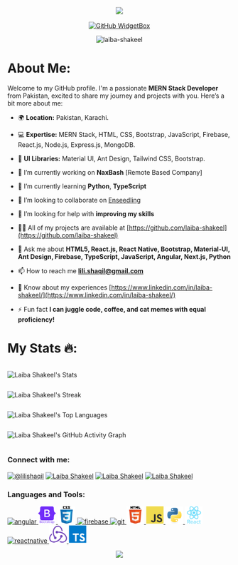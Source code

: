 <div align="center">

![](https://capsule-render.vercel.app/api?type=waving&height=200&color=gradient&text=Hi%20👋,%20I'm%20Laiba%20Shakeel&textBg=false&animation=scaleIn&fontSize=50&section=header&fontAlignY=40)

</div>

<div align="center">

[![GitHub WidgetBox](https://github-widgetbox.vercel.app/api/profile?username=laiba-shakeel&data=followers,repositories,stars,commits&theme=light&hide_border=true)](https://github.com/laiba-shakeel/laiba-shakeel-widgetbox)

<img src="https://komarev.com/ghpvc/?username=laiba-shakeel&label=Profile%20views&color=0e75b6&style=flat" alt="laiba-shakeel" />

</div>

# About Me:

Welcome to my GitHub profile. I'm a passionate **MERN Stack Developer** from Pakistan, excited to share my journey and projects with you. Here’s a bit more about me:

- 🌍 **Location:** Pakistan, Karachi.
- 💻 **Expertise:** MERN Stack, HTML, CSS, Bootstrap, JavaScript, Firebase, React.js, Node.js, Express.js, MongoDB.
- 🎨 **UI Libraries:** Material UI, Ant Design, Tailwind CSS, Bootstrap.

- 🔭 I’m currently working on **NaxBash** [Remote Based Company]

- 🌱 I’m currently learning **Python**, **TypeScript**

- 👯 I’m looking to collaborate on [Enseedling](https://enseedling.com/)

- 🤝 I’m looking for help with **improving my skills**

- 👨‍💻 All of my projects are available at [https://github.com/laiba-shakeel](https://github.com/laiba-shakeel)

- 💬 Ask me about **HTML5, React.js, React Native, Bootstrap, Material-UI, Ant Design, Firebase, TypeScript, JavaScript, Angular, Next.js, Python**

- 📫 How to reach me **lili.shaqil@gmail.com**

- 📄 Know about my experiences [https://www.linkedin.com/in/laiba-shakeel/](https://www.linkedin.com/in/laiba-shakeel/)

- ⚡ Fun fact **I can juggle code, coffee, and cat memes with equal proficiency!**

# My Stats 🔥:

<div style="display: flex; justify-content: center; align-items: start; flex-direction: column;">

  <div>

  ![Laiba Shakeel's Stats](https://github-readme-stats.vercel.app/api?username=laiba-shakeel&theme=tokyonight&show_icons=true&hide_border=true&count_private=true&include_all_commits=false&custom_title=Zain-Khan-25%27s%20GitHub%20Stats&stars=10&commits=788&prs=7&issues=5)

  </div>

  <div>

  ![Laiba Shakeel's Streak](https://github-readme-streak-stats.herokuapp.com/?user=laiba-shakeel&theme=tokyonight&hide_border=true&date_format=M%20j%5B%2C%20Y%5D&start_date=2023-06-25&end_date=2024-08-01&total_contributions=1257&current_streak=38&longest_streak=79)
  
  </div>

  <div>

  ![Laiba Shakeel's Top Languages](https://github-readme-stats.vercel.app/api/top-langs/?username=laiba-shakeel&theme=tokyonight&show_icons=true&hide_border=true&layout=compact)

  </div>

  <div>

  ![Laiba Shakeel's GitHub Activity Graph](https://github-readme-activity-graph.vercel.app/graph?username=laiba-shakeel&bg_color=000000&color=00ffee&line=ffffff&point=0008ff&area=true&hide_border=true)

  </div>

</div>

<h3 align="left">Connect with me:</h3>
<p align="left">
<a href="https://twitter.com/@lilishaqil" target="blank"><img align="center" src="https://raw.githubusercontent.com/rahuldkjain/github-profile-readme-generator/master/src/images/icons/Social/twitter.svg" alt="@lilishaqil" height="30" width="40" /></a>
<a href="https://www.linkedin.com/in/laiba-shakeel/" target="blank"><img align="center" src="https://raw.githubusercontent.com/rahuldkjain/github-profile-readme-generator/master/src/images/icons/Social/linked-in-alt.svg" alt="Laiba Shakeel" height="30" width="40" /></a>
<a href="https://www.facebook.com/bai.funjai/" target="blank"><img align="center" src="https://raw.githubusercontent.com/rahuldkjain/github-profile-readme-generator/master/src/images/icons/Social/facebook.svg" alt="Laiba Shakeel" height="30" width="40" /></a>
<a href="https://www.instagram.com/laiba_shakeel10/" target="blank"><img align="center" src="https://raw.githubusercontent.com/rahuldkjain/github-profile-readme-generator/master/src/images/icons/Social/instagram.svg" alt="Laiba Shakeel" height="30" width="40" /></a>
</p>
<h3 align="left">Languages and Tools:</h3>
<p align="left">
  <a href="https://angular.io" target="_blank" rel="noreferrer">
    <img src="https://angular.io/assets/images/logos/angular/angular.svg" alt="angular" width="40" height="40"/>
  </a>
  <a href="https://getbootstrap.com" target="_blank" rel="noreferrer">
    <img src="https://raw.githubusercontent.com/devicons/devicon/master/icons/bootstrap/bootstrap-plain-wordmark.svg" alt="bootstrap" width="40" 
     height="40"/>
  </a>
  <a href="https://www.w3schools.com/css/" target="_blank" rel="noreferrer">
    <img src="https://raw.githubusercontent.com/devicons/devicon/master/icons/css3/css3-original-wordmark.svg" alt="css3" width="40" height="40"/>
  </a>
  <a href="https://firebase.google.com/" target="_blank" rel="noreferrer">
    <img src="https://www.vectorlogo.zone/logos/firebase/firebase-icon.svg" alt="firebase" width="40" height="40"/>
  </a>
  <a href="https://git-scm.com/" target="_blank" rel="noreferrer">
    <img src="https://www.vectorlogo.zone/logos/git-scm/git-scm-icon.svg" alt="git" width="40" height="40"/>
  </a>
  <a href="https://www.w3.org/html/" target="_blank" rel="noreferrer">
    <img src="https://raw.githubusercontent.com/devicons/devicon/master/icons/html5/html5-original-wordmark.svg" alt="html5" width="40" height="40"/>
  </a>
  <a href="https://developer.mozilla.org/en-US/docs/Web/JavaScript" target="_blank" rel="noreferrer">
    <img src="https://raw.githubusercontent.com/devicons/devicon/master/icons/javascript/javascript-original.svg" alt="javascript" width="40" height="40"/>
  </a>
  <a href="https://www.python.org" target="_blank" rel="noreferrer">
    <img src="https://raw.githubusercontent.com/devicons/devicon/master/icons/python/python-original.svg" alt="python" width="40" height="40"/>
  </a>
  <a href="https://reactjs.org/" target="_blank" rel="noreferrer">
    <img src="https://raw.githubusercontent.com/devicons/devicon/master/icons/react/react-original-wordmark.svg" alt="react" width="40" height="40"/>
  </a>
  <a href="https://reactnative.dev/" target="_blank" rel="noreferrer">
    <img src="https://reactnative.dev/img/header_logo.svg" alt="reactnative" width="40" height="40"/>
  </a>
  <a href="https://redux.js.org" target="_blank" rel="noreferrer">
    <img src="https://raw.githubusercontent.com/devicons/devicon/master/icons/redux/redux-original.svg" alt="redux" width="40" height="40"/>
  </a>
  <a href="https://www.typescriptlang.org/" target="_blank" rel="noreferrer">
    <img src="https://raw.githubusercontent.com/devicons/devicon/master/icons/typescript/typescript-original.svg" alt="typescript" width="40" height="40"/>
  </a>
</p>

<div align="center">

![](https://capsule-render.vercel.app/api?type=waving&height=200&color=gradient&text=Thanks%20for%20reading%20the%20readme.&textBg=false&animation=scaleIn&fontSize=30&section=footer&fontAlignY=70)

</div>

